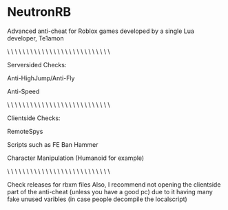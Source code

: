 # NeutronRB
Advanced anti-cheat for Roblox games developed by a single Lua developer, Te1amon

\ \ \ \ \ \ \ \ \ \ \ \ \ \ \ \ \ \ \ \ \ \ \ \ \ \ \

Serversided Checks:

Anti-HighJump/Anti-Fly

Anti-Speed

\ \ \ \ \ \ \ \ \ \ \ \ \ \ \ \ \ \ \ \ \ \ \ \ \ \ \

Clientside Checks:

RemoteSpys

Scripts such as FE Ban Hammer

Character Manipulation (Humanoid for example)

\ \ \ \ \ \ \ \ \ \ \ \ \ \ \ \ \ \ \ \ \ \ \ \ \ \ \

Check releases for rbxm files
Also, I recommend not opening the clientside part of the anti-cheat (unless you have a good pc) due to it having many fake unused varibles (in case people decompile the localscript)
